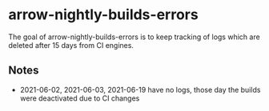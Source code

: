 # arrow-nightly-builds-errors

<!-- badges: start -->
<!-- badges: end -->

The goal of arrow-nightly-builds-errors is to keep tracking of logs which are deleted after 15 days from CI engines.

## Notes

* 2021-06-02, 2021-06-03, 2021-06-19 have no logs, those day the builds were deactivated due to CI changes

